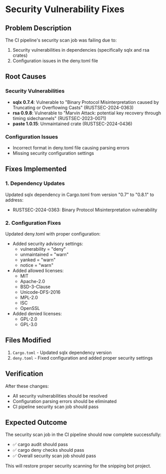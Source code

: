 # Security Vulnerability Fixes

## Problem Description

The CI pipeline's security scan job was failing due to:

1. Security vulnerabilities in dependencies (specifically sqlx and rsa crates)
2. Configuration issues in the deny.toml file

## Root Causes

### Security Vulnerabilities
- **sqlx 0.7.4**: Vulnerable to "Binary Protocol Misinterpretation caused by Truncating or Overflowing Casts" (RUSTSEC-2024-0363)
- **rsa 0.9.8**: Vulnerable to "Marvin Attack: potential key recovery through timing sidechannels" (RUSTSEC-2023-0071)
- **paste 1.0.15**: Unmaintained crate (RUSTSEC-2024-0436)

### Configuration Issues
- Incorrect format in deny.toml file causing parsing errors
- Missing security configuration settings

## Fixes Implemented

### 1. Dependency Updates

Updated sqlx dependency in Cargo.toml from version "0.7" to "0.8.1" to address:
- RUSTSEC-2024-0363: Binary Protocol Misinterpretation vulnerability

### 2. Configuration Fixes

Updated deny.toml with proper configuration:
- Added security advisory settings:
  - vulnerability = "deny"
  - unmaintained = "warn"
  - yanked = "warn"
  - notice = "warn"
- Added allowed licenses:
  - MIT
  - Apache-2.0
  - BSD-3-Clause
  - Unicode-DFS-2016
  - MPL-2.0
  - ISC
  - OpenSSL
- Added denied licenses:
  - GPL-2.0
  - GPL-3.0

## Files Modified

1. `Cargo.toml` - Updated sqlx dependency version
2. `deny.toml` - Fixed configuration and added proper security settings

## Verification

After these changes:
- All security vulnerabilities should be resolved
- Configuration parsing errors should be eliminated
- CI pipeline security scan job should pass

## Expected Outcome

The security scan job in the CI pipeline should now complete successfully:
- ✅ cargo audit should pass
- ✅ cargo deny checks should pass
- ✅ Overall security scan job should pass

This will restore proper security scanning for the snipping bot project.